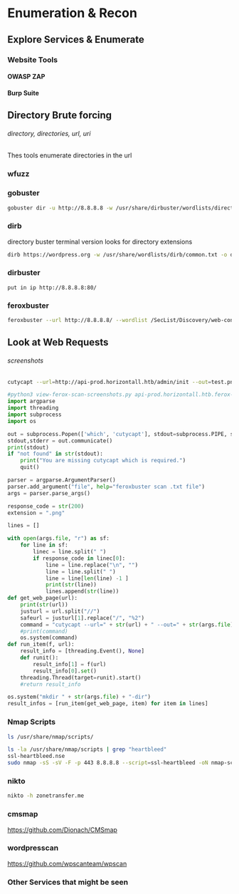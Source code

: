 # Enumeration & Recon
## Explore Services & Enumerate
### Website Tools
#### OWASP ZAP
#### Burp Suite
## Directory Brute forcing
###### directory, directories, url, uri
Thes tools enumerate directories in the url
### wfuzz
### gobuster
```bash
gobuster dir -u http://8.8.8.8 -w /usr/share/dirbuster/wordlists/directory-list-2.3-medium.txt -o gobuster.txt
```
### dirb
directory buster terminal version looks for directory extensions
```bash
dirb https://wordpress.org -w /usr/share/wordlists/dirb/common.txt -o dirbscan.txt
```

### dirbuster
```
put in ip http://8.8.8.8:80/
```

### feroxbuster
```bash
feroxbuster --url http://8.8.8.8/ --wordlist /SecList/Discovery/web-content/raft-small-files-lowercase.txt
```
## Look at Web Requests
###### screenshots
###
```bash
cutycapt --url=http://api-prod.horizontall.htb/admin/init --out=test.png
```

```python
#python3 view-ferox-scan-screenshots.py api-prod.horizontall.htb.ferox-scan.txt
import argparse
import threading
import subprocess
import os 

out = subprocess.Popen(['which', 'cutycapt'], stdout=subprocess.PIPE, stderr=subprocess.STDOUT)
stdout,stderr = out.communicate()
print(stdout)
if "not found" in str(stdout):
	print("You are missing cutycapt which is required.")
	quit()

parser = argparse.ArgumentParser()
parser.add_argument("file", help="feroxbuster scan .txt file")
args = parser.parse_args()

response_code = str(200)
extension = ".png"

lines = []

with open(args.file, "r") as sf:
	for line in sf:
		linec = line.split(" ")
		if response_code in linec[0]:
			line = line.replace("\n", "")
			line = line.split(" ")
			line = line[len(line) -1 ]
			print(str(line))
			lines.append(str(line))
def get_web_page(url):
	print(str(url))
	justurl = url.split("//")
	safeurl = justurl[1].replace("/", "%2")
	command = "cutycapt --url=" + str(url) + " --out=" + str(args.file) + "-dir/" + str(safeurl) + extension 
	#print(command)
	os.system(command)
def run_item(f, url):
    result_info = [threading.Event(), None]
    def runit():
        result_info[1] = f(url)
        result_info[0].set()
    threading.Thread(target=runit).start()
    #return result_info

os.system("mkdir " + str(args.file) + "-dir")
result_infos = [run_item(get_web_page, item) for item in lines]
```


### Nmap Scripts
```bash
ls /usr/share/nmap/scripts/
```
```bash
ls -la /usr/share/nmap/scripts | grep "heartbleed"
ssl-heartbleed.nse
sudo nmap -sS -sV -F -p 443 8.8.8.8 --script=ssl-heartbleed -oN nmap-scan.txt
```
### nikto
```bash
nikto -h zonetransfer.me
```
### cmsmap
https://github.com/Dionach/CMSmap
### wordpresscan
https://github.com/wpscanteam/wpscan


### Other Services that might be seen



